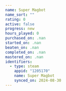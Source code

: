 ```yaml
---
name: Super Magbot
name_sort: ""
rating: 0
active: false
progress: new
hours_played: 0
purchased_on: .nan
started_on: .nan
beaten_on: .nan
completed_on: .nan
mastered_on: .nan
identifiers:
  - type: steam
    appid: "1205170"
    name: Super Magbot
    synced_on: 2024-08-30
---
```

